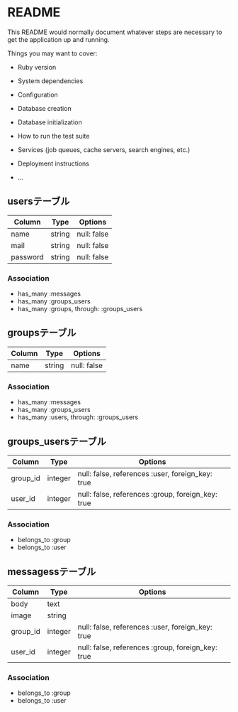 # README

This README would normally document whatever steps are necessary to get the
application up and running.

Things you may want to cover:

* Ruby version

* System dependencies

* Configuration

* Database creation

* Database initialization

* How to run the test suite

* Services (job queues, cache servers, search engines, etc.)

* Deployment instructions

* ...


## usersテーブル

|Column|Type|Options|
|------|----|-------|
|name|string|null: false|
|mail|string|null: false|
|password|string|null: false|

### Association
- has_many :messages
- has_many :groups_users
- has_many :groups,  through: :groups_users




## groupsテーブル

|Column|Type|Options|
|------|----|-------|
|name|string|null: false|

### Association
- has_many :messages
- has_many :groups_users
- has_many :users,  through: :groups_users




## groups_usersテーブル

|Column|Type|Options|
|------|----|-------|
|group_id|integer|null: false, references :user, foreign_key: true|
|user_id|integer|null: false, references :group, foreign_key: true|

### Association
- belongs_to :group
- belongs_to :user




## messagessテーブル

|Column|Type|Options|
|------|----|-------|
|body|text||
|image|string||
|group_id|integer|null: false, references :user, foreign_key: true|
|user_id|integer|null: false, references :group, foreign_key: true|

### Association
- belongs_to :group
- belongs_to :user